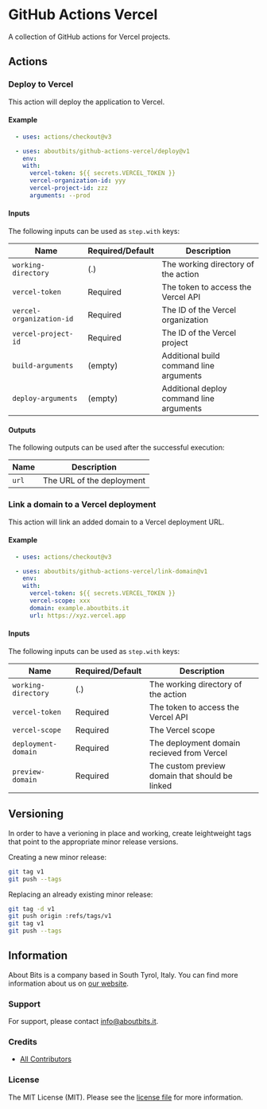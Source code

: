 # GitHub Actions Vercel

A collection of GitHub actions for Vercel projects.

## Actions

### Deploy to Vercel

This action will deploy the application to Vercel.

#### Example

```yaml
  - uses: actions/checkout@v3

  - uses: aboutbits/github-actions-vercel/deploy@v1
    env:
    with:
      vercel-token: ${{ secrets.VERCEL_TOKEN }}
      vercel-organization-id: yyy
      vercel-project-id: zzz
      arguments: --prod
```

#### Inputs

The following inputs can be used as `step.with` keys:

| Name                     | Required/Default | Description                              |
|--------------------------|------------------|------------------------------------------|
| `working-directory`      | (.)              | The working directory of the action      |
| `vercel-token`           | Required         | The token to access the Vercel API       |
| `vercel-organization-id` | Required         | The ID of the Vercel organization        |
| `vercel-project-id`      | Required         | The ID of the Vercel project             |
| `build-arguments`        | (empty)          | Additional build command line arguments  |
| `deploy-arguments`       | (empty)          | Additional deploy command line arguments |

#### Outputs

The following outputs can be used after the successful execution:

| Name                     | Description                       |
|--------------------------|-----------------------------------|
| `url`                    | The URL of the deployment         |

### Link a domain to a Vercel deployment

This action will link an added domain to a Vercel deployment URL.

#### Example

```yaml
  - uses: actions/checkout@v3

  - uses: aboutbits/github-actions-vercel/link-domain@v1
    env:
    with:
      vercel-token: ${{ secrets.VERCEL_TOKEN }}
      vercel-scope: xxx
      domain: example.aboutbits.it
      url: https://xyz.vercel.app
```

#### Inputs

The following inputs can be used as `step.with` keys:

| Name                     | Required/Default | Description                                     |
|--------------------------|------------------|-------------------------------------------------|
| `working-directory`      | (.)              | The working directory of the action             |
| `vercel-token`           | Required         | The token to access the Vercel API              |
| `vercel-scope`           | Required         | The Vercel scope                                |
| `deployment-domain`      | Required         | The deployment domain recieved from Vercel      |
| `preview-domain`         | Required         | The custom preview domain that should be linked |

## Versioning

In order to have a verioning in place and working, create leightweight tags that point to the appropriate minor release versions.

Creating a new minor release:

```bash
git tag v1
git push --tags
```

Replacing an already existing minor release:

```bash
git tag -d v1
git push origin :refs/tags/v1
git tag v1
git push --tags
```

## Information

About Bits is a company based in South Tyrol, Italy. You can find more information about us on [our website](https://aboutbits.it).

### Support

For support, please contact [info@aboutbits.it](mailto:info@aboutbits.it).

### Credits

- [All Contributors](../../contributors)

### License

The MIT License (MIT). Please see the [license file](license.md) for more information.
